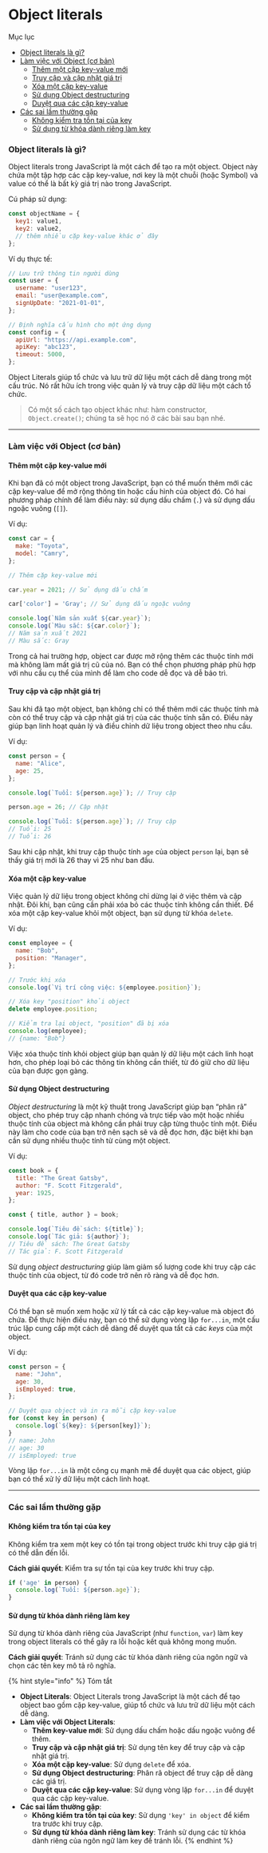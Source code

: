 # Object literals

Mục lục

* [Object literals là gì?](object-literals.md#object-literals-la-gi)
* [Làm việc với Object (cơ bản)](object-literals.md#lam-viec-voi-object-co-ban)
  * [Thêm một cặp key-value mới](object-literals.md#them-mot-cap-key-value-moi)
  * [Truy cập và cập nhật giá trị](object-literals.md#truy-cap-va-cap-nhat-gia-tri)
  * [Xóa một cặp key-value](object-literals.md#xoa-mot-cap-key-value)
  * [Sử dụng Object destructuring](object-literals.md#su-dung-object-destructuring)
  * [Duyệt qua các cặp key-value](object-literals.md#duyet-qua-cac-cap-key-value)
* [Các sai lầm thường gặp](object-literals.md#cac-sai-lam-thuong-gap)
  * [Không kiểm tra tồn tại của key](object-literals.md#khong-kiem-tra-ton-tai-cua-key)
  * [Sử dụng từ khóa dành riêng làm key](object-literals.md#su-dung-tu-khoa-danh-rieng-lam-key)

### Object literals là gì?

Object literals trong JavaScript là một cách để tạo ra một object. Object này chứa một tập hợp các cặp key-value, nơi key là một chuỗi (hoặc Symbol) và value có thể là bất kỳ giá trị nào trong JavaScript.

Cú pháp sử dụng:

```javascript
const objectName = {
  key1: value1,
  key2: value2,
  // thêm nhiều cặp key-value khác ở đây
};
```

Ví dụ thực tế:

```js
// Lưu trữ thông tin người dùng
const user = {
  username: "user123",
  email: "user@example.com",
  signUpDate: "2021-01-01",
};

// Định nghĩa cấu hình cho một ứng dụng
const config = {
  apiUrl: "https://api.example.com",
  apiKey: "abc123",
  timeout: 5000,
};
```

Object Literals giúp tổ chức và lưu trữ dữ liệu một cách dễ dàng trong một cấu trúc. Nó rất hữu ích trong việc quản lý và truy cập dữ liệu một cách tổ chức.

> Có một số cách tạo object khác như: hàm constructor, `Object.create()`; chúng ta sẽ học nó ở các bài sau bạn nhé.

***

### Làm việc với Object (cơ bản)

#### &#x20;Thêm một cặp key-value mới

Khi bạn đã có một object trong JavaScript, bạn có thể muốn thêm mới các cặp key-value để mở rộng thông tin hoặc cấu hình của object đó. Có hai phương pháp chính để làm điều này: sử dụng dấu chấm (`.`) và sử dụng dấu ngoặc vuông (`[]`).

Ví dụ:

```javascript
const car = {
  make: "Toyota",
  model: "Camry",
};

// Thêm cặp key-value mới

car.year = 2021; // Sử dụng dấu chấm

car['color'] = 'Gray'; // Sử dụng dấu ngoặc vuông

console.log(`Năm sản xuất ${car.year}`);
console.log(`Màu sắc: ${car.color}`);
// Năm sản xuất 2021
// Màu sắc: Gray
```

Trong cả hai trường hợp, object car được mở rộng thêm các thuộc tính mới mà không làm mất giá trị cũ của nó. Bạn có thể chọn phương pháp phù hợp với nhu cầu cụ thể của mình để làm cho code dễ đọc và dễ bảo trì.

#### Truy cập và cập nhật giá trị

Sau khi đã tạo một object, bạn không chỉ có thể thêm mới các thuộc tính mà còn có thể truy cập và cập nhật giá trị của các thuộc tính sẵn có. Điều này giúp bạn linh hoạt quản lý và điều chỉnh dữ liệu trong object theo nhu cầu.

Ví dụ:

```javascript
const person = {
  name: "Alice",
  age: 25,
};

console.log(`Tuổi: ${person.age}`); // Truy cập

person.age = 26; // Cập nhật

console.log(`Tuổi: ${person.age}`); // Truy cập
// Tuổi: 25
// Tuổi: 26
```

Sau khi cập nhật, khi truy cập thuộc tính `age` của object `person` lại, bạn sẽ thấy giá trị mới là 26 thay vì 25 như ban đầu.

#### Xóa một cặp key-value

Việc quản lý dữ liệu trong object không chỉ dừng lại ở việc thêm và cập nhật. Đôi khi, bạn cũng cần phải xóa bỏ các thuộc tính không cần thiết. Để xóa một cặp key-value khỏi một object, bạn sử dụng từ khóa `delete`.

Ví dụ:

```javascript
const employee = {
  name: "Bob",
  position: "Manager",
};

// Trước khi xóa
console.log(`Vị trí công việc: ${employee.position}`);

// Xóa key "position" khỏi object
delete employee.position;

// Kiểm tra lại object, "position" đã bị xóa
console.log(employee);
// {name: "Bob"}
```

Việc xóa thuộc tính khỏi object giúp bạn quản lý dữ liệu một cách linh hoạt hơn, cho phép loại bỏ các thông tin không cần thiết, từ đó giữ cho dữ liệu của bạn được gọn gàng.

#### Sử dụng Object destructuring

_Object destructuring_ là một kỹ thuật trong JavaScript giúp bạn “phân rã” object, cho phép truy cập nhanh chóng và trực tiếp vào một hoặc nhiều thuộc tính của object mà không cần phải truy cập từng thuộc tính một. Điều này làm cho code của bạn trở nên sạch sẽ và dễ đọc hơn, đặc biệt khi bạn cần sử dụng nhiều thuộc tính từ cùng một object.

Ví dụ:

```javascript
const book = {
  title: "The Great Gatsby",
  author: "F. Scott Fitzgerald",
  year: 1925,
};

const { title, author } = book;

console.log(`Tiêu đề sách: ${title}`);
console.log(`Tác giả: ${author}`);
// Tiêu đề sách: The Great Gatsby
// Tác giả: F. Scott Fitzgerald
```

Sử dụng _object destructuring_ giúp làm giảm số lượng code khi truy cập các thuộc tính của object, từ đó code trở nên rõ ràng và dễ đọc hơn.

#### Duyệt qua các cặp key-value

Có thể bạn sẽ muốn xem hoặc xử lý tất cả các cặp key-value mà object đó chứa. Để thực hiện điều này, bạn có thể sử dụng vòng lặp `for...in`, một cấu trúc lặp cung cấp một cách dễ dàng để duyệt qua tất cả các _keys_ của một object.

Ví dụ:

```javascript
const person = {
  name: "John",
  age: 30,
  isEmployed: true,
};

// Duyệt qua object và in ra mỗi cặp key-value
for (const key in person) {
  console.log(`${key}: ${person[key]}`);
}
// name: John
// age: 30
// isEmployed: true
```

Vòng lặp `for...in` là một công cụ mạnh mẽ để duyệt qua các object, giúp bạn có thể xử lý dữ liệu một cách linh hoạt.

***

### Các sai lầm thường gặp

#### Không kiểm tra tồn tại của key

Không kiểm tra xem một key có tồn tại trong object trước khi truy cập giá trị có thể dẫn đến lỗi.

**Cách giải quyết**: Kiểm tra sự tồn tại của key trước khi truy cập.

```js
if ('age' in person) {
  console.log(`Tuổi: ${person.age}`);
}
```

#### Sử dụng từ khóa dành riêng làm key

Sử dụng từ khóa dành riêng của JavaScript (như `function`, `var`) làm key trong object literals có thể gây ra lỗi hoặc kết quả không mong muốn.

**Cách giải quyết**: Tránh sử dụng các từ khóa dành riêng của ngôn ngữ và chọn các tên key mô tả rõ nghĩa.

{% hint style="info" %}
Tóm tắt

* **Object Literals**: Object Literals trong JavaScript là một cách để tạo object bao gồm cặp key-value, giúp tổ chức và lưu trữ dữ liệu một cách dễ dàng.
* **Làm việc với Object Literals**:
  * **Thêm key-value mới**: Sử dụng dấu chấm hoặc dấu ngoặc vuông để thêm.
  * **Truy cập và cập nhật giá trị**: Sử dụng tên key để truy cập và cập nhật giá trị.
  * **Xóa một cặp key-value**: Sử dụng `delete` để xóa.
  * **Sử dụng Object destructuring**: Phân rã object để truy cập dễ dàng các giá trị.
  * **Duyệt qua các cặp key-value**: Sử dụng vòng lặp `for...in` để duyệt qua các cặp key-value.
* **Các sai lầm thường gặp**:
  * **Không kiểm tra tồn tại của key**: Sử dụng `'key' in object` để kiểm tra trước khi truy cập.
  * **Sử dụng từ khóa dành riêng làm key**: Tránh sử dụng các từ khóa dành riêng của ngôn ngữ làm key để tránh lỗi.
{% endhint %}
